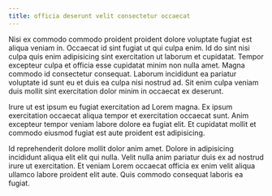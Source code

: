 ```yaml
---
title: officia deserunt velit consectetur occaecat
---
```


Nisi ex commodo commodo proident proident dolore voluptate fugiat est aliqua veniam in. Occaecat id sint fugiat ut qui culpa enim. Id do sint nisi culpa quis enim adipisicing sint exercitation ut laborum et cupidatat. Tempor excepteur culpa et officia esse cupidatat minim non nulla amet. Magna commodo id consectetur consequat. Laborum incididunt ea pariatur voluptate id sunt eu et duis ea culpa nisi nostrud ad. Sit enim culpa veniam duis mollit sint exercitation dolor minim in occaecat ex deserunt.

Irure ut est ipsum eu fugiat exercitation ad Lorem magna. Ex ipsum exercitation occaecat aliqua tempor et exercitation occaecat sunt. Anim excepteur tempor veniam labore dolore ea fugiat elit. Et cupidatat mollit et commodo eiusmod fugiat est aute proident est adipisicing.

Id reprehenderit dolore mollit dolor anim amet. Dolore in adipisicing incididunt aliqua elit elit qui nulla. Velit nulla anim pariatur duis ex ad nostrud irure ut exercitation. Et veniam Lorem occaecat officia ex enim velit aliqua ullamco labore proident elit aute. Quis commodo consequat laboris ea fugiat.